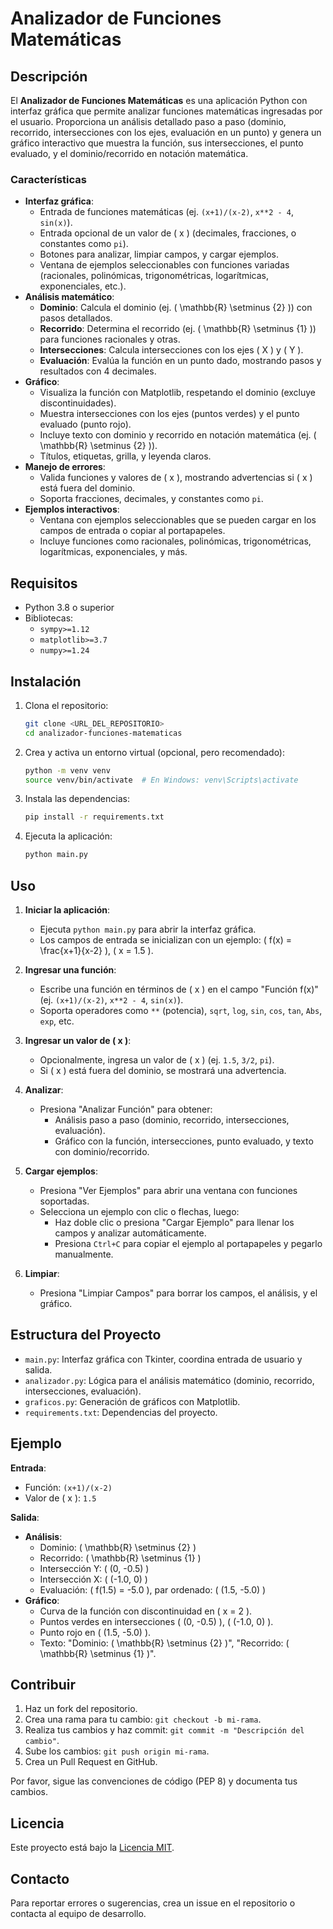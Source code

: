 # Analizador de Funciones Matemáticas

## Descripción

El **Analizador de Funciones Matemáticas** es una aplicación Python con interfaz gráfica que permite analizar funciones matemáticas ingresadas por el usuario. Proporciona un análisis detallado paso a paso (dominio, recorrido, intersecciones con los ejes, evaluación en un punto) y genera un gráfico interactivo que muestra la función, sus intersecciones, el punto evaluado, y el dominio/recorrido en notación matemática.

### Características

- **Interfaz gráfica**:
  - Entrada de funciones matemáticas (ej. `(x+1)/(x-2)`, `x**2 - 4`, `sin(x)`).
  - Entrada opcional de un valor de \( x \) (decimales, fracciones, o constantes como `pi`).
  - Botones para analizar, limpiar campos, y cargar ejemplos.
  - Ventana de ejemplos seleccionables con funciones variadas (racionales, polinómicas, trigonométricas, logarítmicas, exponenciales, etc.).
- **Análisis matemático**:
  - **Dominio**: Calcula el dominio (ej. \( \mathbb{R} \setminus \{2\} \)) con pasos detallados.
  - **Recorrido**: Determina el recorrido (ej. \( \mathbb{R} \setminus \{1\} \)) para funciones racionales y otras.
  - **Intersecciones**: Calcula intersecciones con los ejes \( X \) y \( Y \).
  - **Evaluación**: Evalúa la función en un punto dado, mostrando pasos y resultados con 4 decimales.
- **Gráfico**:
  - Visualiza la función con Matplotlib, respetando el dominio (excluye discontinuidades).
  - Muestra intersecciones con los ejes (puntos verdes) y el punto evaluado (punto rojo).
  - Incluye texto con dominio y recorrido en notación matemática (ej. \( \mathbb{R} \setminus \{2\} \)).
  - Títulos, etiquetas, grilla, y leyenda claros.
- **Manejo de errores**:
  - Valida funciones y valores de \( x \), mostrando advertencias si \( x \) está fuera del dominio.
  - Soporta fracciones, decimales, y constantes como `pi`.
- **Ejemplos interactivos**:
  - Ventana con ejemplos seleccionables que se pueden cargar en los campos de entrada o copiar al portapapeles.
  - Incluye funciones como racionales, polinómicas, trigonométricas, logarítmicas, exponenciales, y más.

## Requisitos

- Python 3.8 o superior
- Bibliotecas:
  - `sympy>=1.12`
  - `matplotlib>=3.7`
  - `numpy>=1.24`

## Instalación

1. Clona el repositorio:
   ```bash
   git clone <URL_DEL_REPOSITORIO>
   cd analizador-funciones-matematicas
   ```

2. Crea y activa un entorno virtual (opcional, pero recomendado):
   ```bash
   python -m venv venv
   source venv/bin/activate  # En Windows: venv\Scripts\activate
   ```

3. Instala las dependencias:
   ```bash
   pip install -r requirements.txt
   ```

4. Ejecuta la aplicación:
   ```bash
   python main.py
   ```

## Uso

1. **Iniciar la aplicación**:
   - Ejecuta `python main.py` para abrir la interfaz gráfica.
   - Los campos de entrada se inicializan con un ejemplo: \( f(x) = \frac{x+1}{x-2} \), \( x = 1.5 \).

2. **Ingresar una función**:
   - Escribe una función en términos de \( x \) en el campo "Función f(x)" (ej. `(x+1)/(x-2)`, `x**2 - 4`, `sin(x)`).
   - Soporta operadores como `**` (potencia), `sqrt`, `log`, `sin`, `cos`, `tan`, `Abs`, `exp`, etc.

3. **Ingresar un valor de \( x \)**:
   - Opcionalmente, ingresa un valor de \( x \) (ej. `1.5`, `3/2`, `pi`).
   - Si \( x \) está fuera del dominio, se mostrará una advertencia.

4. **Analizar**:
   - Presiona "Analizar Función" para obtener:
     - Análisis paso a paso (dominio, recorrido, intersecciones, evaluación).
     - Gráfico con la función, intersecciones, punto evaluado, y texto con dominio/recorrido.

5. **Cargar ejemplos**:
   - Presiona "Ver Ejemplos" para abrir una ventana con funciones soportadas.
   - Selecciona un ejemplo con clic o flechas, luego:
     - Haz doble clic o presiona "Cargar Ejemplo" para llenar los campos y analizar automáticamente.
     - Presiona `Ctrl+C` para copiar el ejemplo al portapapeles y pegarlo manualmente.

6. **Limpiar**:
   - Presiona "Limpiar Campos" para borrar los campos, el análisis, y el gráfico.

## Estructura del Proyecto

- `main.py`: Interfaz gráfica con Tkinter, coordina entrada de usuario y salida.
- `analizador.py`: Lógica para el análisis matemático (dominio, recorrido, intersecciones, evaluación).
- `graficos.py`: Generación de gráficos con Matplotlib.
- `requirements.txt`: Dependencias del proyecto.

## Ejemplo

**Entrada**:
- Función: `(x+1)/(x-2)`
- Valor de \( x \): `1.5`

**Salida**:
- **Análisis**:
  - Dominio: \( \mathbb{R} \setminus \{2\} \)
  - Recorrido: \( \mathbb{R} \setminus \{1\} \)
  - Intersección Y: \( (0, -0.5) \)
  - Intersección X: \( (-1.0, 0) \)
  - Evaluación: \( f(1.5) = -5.0 \), par ordenado: \( (1.5, -5.0) \)
- **Gráfico**:
  - Curva de la función con discontinuidad en \( x = 2 \).
  - Puntos verdes en intersecciones \( (0, -0.5) \), \( (-1.0, 0) \).
  - Punto rojo en \( (1.5, -5.0) \).
  - Texto: "Dominio: \( \mathbb{R} \setminus \{2\} \)", "Recorrido: \( \mathbb{R} \setminus \{1\} \)".

## Contribuir

1. Haz un fork del repositorio.
2. Crea una rama para tu cambio: `git checkout -b mi-rama`.
3. Realiza tus cambios y haz commit: `git commit -m "Descripción del cambio"`.
4. Sube los cambios: `git push origin mi-rama`.
5. Crea un Pull Request en GitHub.

Por favor, sigue las convenciones de código (PEP 8) y documenta tus cambios.

## Licencia

Este proyecto está bajo la [Licencia MIT](LICENSE).

## Contacto

Para reportar errores o sugerencias, crea un issue en el repositorio o contacta al equipo de desarrollo.